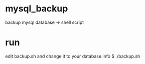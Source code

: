 # mysql_backup
backup mysql database -> shell script

# run
edit backup.sh and change it to your database info
$ ./backup.sh

